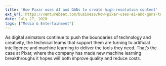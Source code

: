 ```yaml
---
title: 'How Pixar uses AI and GANs to create high-resolution content'
ext_url: https://venturebeat.com/business/how-pixar-uses-ai-and-gans-to-create-high-resolution-content/
date: July 17, 2020
tags: ["Media & Entertainment"]
---
```

As digital animators continue to push the boundaries of technology and creativity, the technical teams that support them are turning to artificial intelligence and machine learning to deliver the tools they need. That’s the case at Pixar, where the company has made new machine learning breakthroughs it hopes will both improve quality and reduce costs.